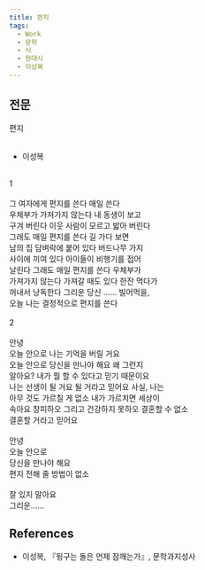 ```yaml
---
title: 편지
tags:
  - Work
  - 문학
  - 시
  - 현대시
  - 이성복
---
```


## 전문
편지<br />
<br />
- 이성복<br />
<br />
1<br />
<br />
그 여자에게 편지를 쓴다 매일 쓴다<br />
우체부가 가져가지 않는다 내 동생이 보고<br />
구겨 버린다 이웃 사람이 모르고 밟아 버린다<br />
그래도 매일 편지를 쓴다 길 가다 보면<br />
남의 집 담벼락에 붙어 있다 버드나무 가지<br />
사이에 끼여 있다 아이들이 비행기를 접어<br />
날린다 그래도 매일 편지를 쓴다 우체부가<br />
가져가지 않는다 가져갈 때도 있다 한잔 먹다가<br />
꺼내서 낭독한다 그리운 당신 …… 빌어먹을,<br />
오늘 나는 결정적으로 편지를 쓴다<br />
<br />
2<br />
<br />
안녕<br />
오늘 안으로 나는 기억을 버릴 거요<br />
오늘 안으로 당신을 만나야 해요 왜 그런지<br />
알아요? 내가 뭘 할 수 있다고 믿기 때문이요<br />
나는 선생이 될 거요 될 거라고 믿어요 사실, 나는<br />
아무 것도 가르칠 게 없소 내가 가르치면 세상이<br />
속아요 창피하오 그리고 건강하지 못하오 결혼할 수 없소<br />
결혼할 거라고 믿어요<br />
<br />
안녕<br />
오늘 안으로<br />
당신을 만나야 해요<br />
편지 전해 줄 방법이 없소<br />
<br />
잘 있지 말아요<br />
그리운……

## References
- 이성복, 『뒹구는 돌은 언제 잠깨는가』, 문학과지성사